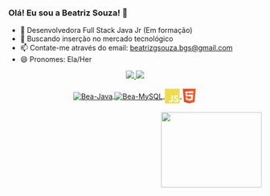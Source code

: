 ### Olá! Eu sou a Beatriz Souza! 👋

- 🌱 Desenvolvedora Full Stack Java Jr (Em formação)
- 🧮 Buscando inserção no mercado tecnológico
- 📫 Contate-me através do email: beatrizgsouza.bgs@gmail.com
- 😄 Pronomes: Ela/Her



<div align="center">
  <a href="https://github.com/BeaSouzaa">
  <img height="130em" src="https://github-readme-stats.vercel.app/api?username=BeaSouzaa&show_icons=true&theme=dracula&include_all_commits=true&count_private=false"/>
  <img height="100em" src="https://github-readme-stats.vercel.app/api/top-langs/?username=BeaSouzaa&layout=compact&langs_count=7&theme=dracula"/>
<div style="display: inline_block"><br <>                           
                                       
  <img align = "center" alt ="Bea-Java" height= "30" width = "30" src = "https://cdn.jsdelivr.net/gh/devicons/devicon/icons/java/java-original-wordmark.svg">
  <img align="center" alt="Bea-MySQL" height="30" width="30" src="https://cdn.jsdelivr.net/gh/devicons/devicon/icons/mysql/mysql-original.svg" >
  <img align="center" alt="Bea-Js" height="30" width="30" src="https://raw.githubusercontent.com/devicons/devicon/master/icons/javascript/javascript-plain.svg">
  <img align="center" alt="Bea-HTML" height="30" width="30" src="https://raw.githubusercontent.com/devicons/devicon/master/icons/html5/html5-original.svg">
  <div style="display: inline_block"><br <>
   <img align = "right" alt "Bea-Gif" height = "150" width= "200" src="https://media3.giphy.com/media/3otPoo8NDLOmzvTJF6/giphy.gif" />
  

</div
    ![Snake animation](https://github.com/BeaSouzaa/BeaSouzaa/blob/output/github-contribution-grid-snake.svg)
 
</div>

